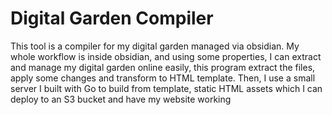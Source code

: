 # Digital Garden Compiler

This tool is a compiler for my digital garden managed via obsidian.
My whole workflow is inside obsidian, and using some properties, I can extract and manage my digital garden online easily, this program extract the files, apply some changes and transform to HTML template. Then, I use a small server I built with Go to build from template, static HTML assets which I can deploy to an S3 bucket and have my website working
